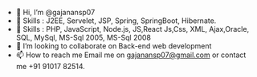 - 👋 Hi, I’m @gajanansp07
- 👀 Skills : J2EE, Servelet, JSP, Spring, SpringBoot, Hibernate.
- 🌱 Skills : PHP, JavaScript, Node.js, JS,React Js,Css, XML, Ajax,Oracle, SQL, MySql, MS-Sql 2005, MS-Sql 2008 
- 💞️ I’m looking to collaborate on Back-end web development
- 📫 How to reach me Email me on gajanansp07@gmail.com or contact me +91 91017 82514.

<!---
gajanansp07/gajanansp07 is a ✨ special ✨ repository because its `README.md` (this file) appears on your GitHub profile.
You can click the Preview link to take a look at your changes.
--->
